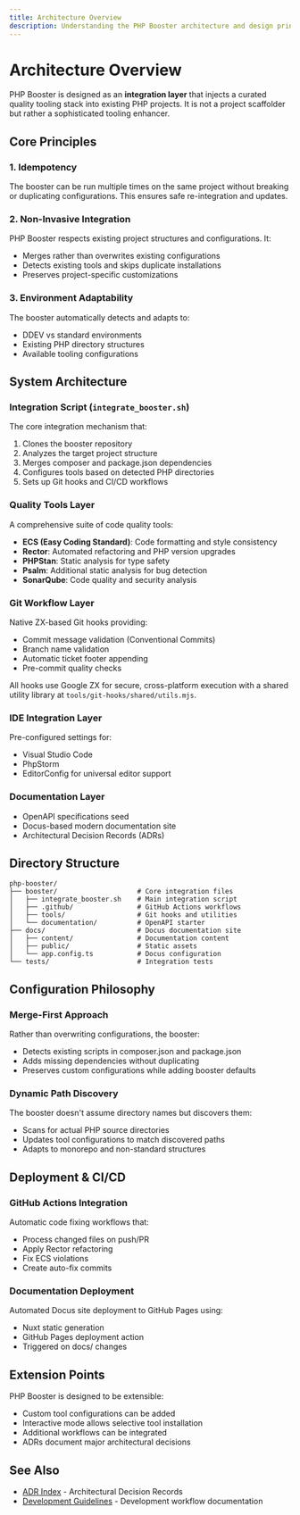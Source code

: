 ```yaml
---
title: Architecture Overview
description: Understanding the PHP Booster architecture and design principles
---
```


# Architecture Overview

PHP Booster is designed as an **integration layer** that injects a curated quality tooling stack into existing PHP projects. It is not a project scaffolder but rather a sophisticated tooling enhancer.

## Core Principles

### 1. Idempotency
The booster can be run multiple times on the same project without breaking or duplicating configurations. This ensures safe re-integration and updates.

### 2. Non-Invasive Integration
PHP Booster respects existing project structures and configurations. It:
- Merges rather than overwrites existing configurations
- Detects existing tools and skips duplicate installations
- Preserves project-specific customizations

### 3. Environment Adaptability
The booster automatically detects and adapts to:
- DDEV vs standard environments
- Existing PHP directory structures
- Available tooling configurations

## System Architecture

### Integration Script (`integrate_booster.sh`)

The core integration mechanism that:
1. Clones the booster repository
2. Analyzes the target project structure
3. Merges composer and package.json dependencies
4. Configures tools based on detected PHP directories
5. Sets up Git hooks and CI/CD workflows

### Quality Tools Layer

A comprehensive suite of code quality tools:

- **ECS (Easy Coding Standard)**: Code formatting and style consistency
- **Rector**: Automated refactoring and PHP version upgrades
- **PHPStan**: Static analysis for type safety
- **Psalm**: Additional static analysis for bug detection
- **SonarQube**: Code quality and security analysis

### Git Workflow Layer

Native ZX-based Git hooks providing:
- Commit message validation (Conventional Commits)
- Branch name validation
- Automatic ticket footer appending
- Pre-commit quality checks

All hooks use Google ZX for secure, cross-platform execution with a shared utility library at `tools/git-hooks/shared/utils.mjs`.

### IDE Integration Layer

Pre-configured settings for:
- Visual Studio Code
- PhpStorm
- EditorConfig for universal editor support

### Documentation Layer

- OpenAPI specifications seed
- Docus-based modern documentation site
- Architectural Decision Records (ADRs)

## Directory Structure

```
php-booster/
├── booster/                    # Core integration files
│   ├── integrate_booster.sh    # Main integration script
│   ├── .github/                # GitHub Actions workflows
│   ├── tools/                  # Git hooks and utilities
│   └── documentation/          # OpenAPI starter
├── docs/                       # Docus documentation site
│   ├── content/                # Documentation content
│   ├── public/                 # Static assets
│   └── app.config.ts           # Docus configuration
└── tests/                      # Integration tests
```

## Configuration Philosophy

### Merge-First Approach
Rather than overwriting configurations, the booster:
- Detects existing scripts in composer.json and package.json
- Adds missing dependencies without duplicating
- Preserves custom configurations while adding booster defaults

### Dynamic Path Discovery
The booster doesn't assume directory names but discovers them:
- Scans for actual PHP source directories
- Updates tool configurations to match discovered paths
- Adapts to monorepo and non-standard structures

## Deployment & CI/CD

### GitHub Actions Integration
Automatic code fixing workflows that:
- Process changed files on push/PR
- Apply Rector refactoring
- Fix ECS violations
- Create auto-fix commits

### Documentation Deployment
Automated Docus site deployment to GitHub Pages using:
- Nuxt static generation
- GitHub Pages deployment action
- Triggered on docs/ changes

## Extension Points

PHP Booster is designed to be extensible:
- Custom tool configurations can be added
- Interactive mode allows selective tool installation
- Additional workflows can be integrated
- ADRs document major architectural decisions

## See Also

- [ADR Index](./adr/index.md) - Architectural Decision Records
- [Development Guidelines](/development/workflow) - Development workflow documentation
